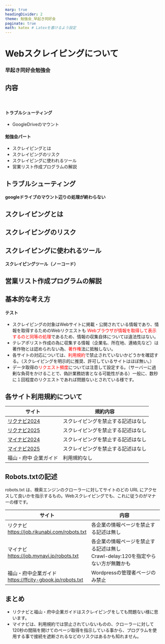 ```yaml
---
marp: true
headingDivider: 2
theme: 勉強会_早起き同好会
paginate: true
math: katex # Latexを書けるよう設定
---
```


# Webスクレイピングについて
<!-- _class: title -->
<!-- _paginate: false -->

### 早起き同好会勉強会

## 内容
　　
#### トラブルシューティング

- GoogleDriveのマウント

#### 勉強会パート

- スクレイピングとは
- スクレイピングのリスク
- スクレイピングに使われるツール
- 営業リスト作成プログラムの解説

## トラブルシューティング

#### googleドライブのマウント辺りの処理が終わらない

## スクレイピングとは

## スクレイピングのリスク

## スクレイピングに使われるツール

#### スクレイピングツール（ノーコード）



## 営業リスト作成プログラムの解説

## 基本的な考え方

#### テスト

- スクレイピングの対象はWebサイトに掲載・公開されている情報であり、情報を取得するためのWebリクエストも <font color="#ff0000"> Webブラウザが情報を取得して表示するのと同等の処理</font>であるため、情報の収集自体については違法性はない。
- テレアポリスト作成の為に収集する情報（企業名、所在地、連絡先など）は著作物とは認められない為、<font color="#ff0000">著作権</font>法に抵触しない。
- 各サイトの対応については、<font color="#ff0000">利用規約</font>で禁止されていないかどうかを確認する。（スクレイピングを明示的に推奨、許可しているサイトはほぼ無い。）
- データ取得の<font color="#ff0000">リクエスト頻度</font>については注意して設定する。（サーバーに過剰な負荷をかけることで、偽計業務妨害となる可能性がある）一般に、数秒に１回程度のリクエストであれば問題ないとされている様です。

## 各サイト利用規約について

| サイト | 規約内容 |
| --- | --- |
|[リクナビ2024](https://cdn.p.recruit.co.jp/terms/rng-t-1013/index.html) | スクレイピングを禁止する記述はなし |
|[リクナビ2025](https://cdn.p.recruit.co.jp/terms/r25-t-1001/index.html)|スクレイピングを禁止する記述はなし|
|[マイナビ2024](https://job.mynavi.jp/conts/2024/kiyaku/)|スクレイピングを禁止する記述はなし|
|[マイナビ2025](https://job.mynavi.jp/conts/2025/kiyaku/)|スクレイピングを禁止する記述はなし|
|福山・府中 企業ガイド|利用規約なし|

## Robots.txtの記述

robots.txt は、検索エンジンのクローラーに対してサイトのどの URL にアクセスして良いかを指示するもの。Webスクレイピングでも、これに従うのがマナーの様です。

| サイト| 内容 |
| ---- | ---- |
| リクナビ<br> https://job.rikunabi.com/robots.txt | 各企業の情報ページを禁止する記述は無し |
| マイナビ<br> https://job.mynavi.jp/robots.txt | 各企業の情報ページを禁止する記述は無し<br>Crawl-delay:120を指定やらない方が無難かも |
| 福山・府中企業ガイド<br> https://ffcity-gbook.jp/robots.txt | Wordpressの管理者ページのみ禁止<br> |

## まとめ

- リクナビと福山・府中企業ガイドはスクレイピングをしても問題ない様に思います。
- マイナビは、利用規約では禁止されていないものの、クローラーに対して120秒の間隔を開けてのページ取得を指示している事から、プログラムを使用する事で接続を遮断されるなどのリスクはあるかも知れません。
